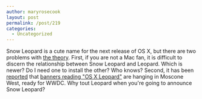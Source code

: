 ```yaml
---
author: maryrosecook
layout: post
permalink: /post/219
categories:
  - Uncategorized
---
```

Snow Leopard is a cute name for the next release of OS X, but there are two problems with [the theory][1]. First, if you are not a Mac fan, it is difficult to discern the relationship between Snow Leopard and Leopard. Which is newer? Do I need one to install the other? Who knows? Second, it has been [reported][2] that [banners reading "OS X Leopard"][3] are hanging in Moscone West, ready for WWDC. Why tout Leopard when you're going to announce Snow Leopard?

 [1]: http://daringfireball.net/2008/06/snow_leopard
 [2]: http://www.roughlydrafted.com/2008/06/05/wwdc-2008-moscone-west-spy-shots/
 [3]: http://www.roughlydrafted.com/wp-content/uploads/2008/06/img-0654.jpg